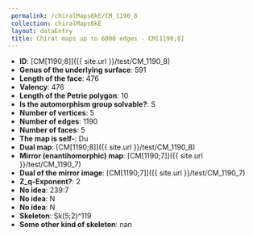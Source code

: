 ```yaml
--- 
 permalink: /chiralMaps6kE/CM_1190_8 
 collection: chiralMaps6kE
 layout: dataEntry
 title: Chiral maps up to 6000 edges - CM[1190;8]
---
```


- **ID**: [CM[1190;8]]({{ site.url }}/test/CM_1190_8)
- **Genus of the underlying surface**: 591
- **Length of the face**: 476
- **Valency**: 476
- **Length of the Petrie polygon**: 10
- **Is the automorphism group solvable?**: S
- **Number of vertices**: 5
- **Number of edges**: 1190
- **Number of faces**: 5
- **The map is self-**: Du
- **Dual map**: [CM[1190;8]]({{ site.url }}/test/CM_1190_8)
- **Mirror (enantihomorphic) map**: [CM[1190;7]]({{ site.url }}/test/CM_1190_7)
- **Dual of the mirror image**: [CM[1190;7]]({{ site.url }}/test/CM_1190_7)
- **Z_q-Exponent?**: 2
- **No idea**:  239:7
- **No idea**: N
- **No idea**: N
- **Skeleton**: Sk(5;2)^119
- **Some other kind of skeleton**: nan
